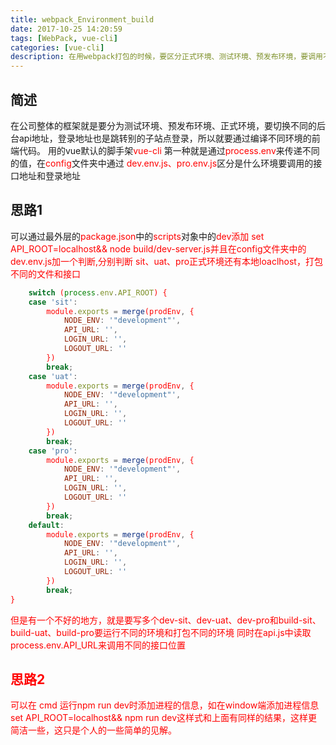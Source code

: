```yaml
---
title: webpack_Environment_build
date: 2017-10-25 14:20:59
tags: [WebPack, vue-cli]
categories: [vue-cli]
description: 在用webpack打包的时候，要区分正式环境、测试环境、预发布环境，要调用不同的接口和一些路径不同，我用vue官方脚手架vue-cli上做的
---
```

## 简述
在公司整体的框架就是要分为测试环境、预发布环境、正式环境，要切换不同的后台api地址，登录地址也是跳转别的子站点登录，所以就要通过编译不同环境的前端代码。
用的vue默认的脚手架<font color="red">vue-cli</font>
第一种就是通过<font color="red">process.env</font>来传递不同的值，在<font color="red">config</font>文件夹中通过 <font color="red">dev.env.js、pro.env.js</font>区分是什么环境要调用的接口地址和登录地址
## 思路1
可以通过最外层的<font color="red">package.json</font>中的<font color="red">scripts</font>对象中的<font color="red">dev添加 <font color="red">set API_ROOT=localhost&& node build/dev-server.js</font>并且在<font color="red">config文件夹中的dev.env.js</font>加一个判断,分别判断 sit、uat、pro正式环境还有本地loaclhost，打包不同的文件和接口
```javascript
    switch (process.env.API_ROOT) {
    case 'sit':
        module.exports = merge(prodEnv, {
            NODE_ENV: '"development"',
            API_URL: '',
            LOGIN_URL: '',
            LOGOUT_URL: ''
        })
        break;
    case 'uat':
        module.exports = merge(prodEnv, {
            NODE_ENV: '"development"',
            API_URL: '',
            LOGIN_URL: '',
            LOGOUT_URL: ''
        })
        break;
    case 'pro':
        module.exports = merge(prodEnv, {
            NODE_ENV: '"development"',
            API_URL: '',
            LOGIN_URL: '',
            LOGOUT_URL: ''
        })
        break;
    default:
        module.exports = merge(prodEnv, {
            NODE_ENV: '"development"',
            API_URL: '',
            LOGIN_URL: '',
            LOGOUT_URL: ''
        })
        break;
}
```
但是有一个不好的地方，就是要写多个dev-sit、dev-uat、dev-pro和build-sit、build-uat、build-pro要运行不同的环境和打包不同的环境
同时在<font color="red">api.js</font>中读取<font color="red">process.env.API_URL</font>来调用不同的接口位置

## 思路2
可以在 cmd 运行npm run dev时添加进程的信息，如在window端添加进程信息set API_ROOT=localhost&& npm run dev这样式和上面有同样的结果，这样更简洁一些，这只是个人的一些简单的见解。